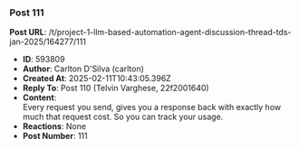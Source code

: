 ### Post 111
**Post URL**: /t/project-1-llm-based-automation-agent-discussion-thread-tds-jan-2025/164277/111
- **ID**: 593809
- **Author**: Carlton D'Silva (carlton)
- **Created At**: 2025-02-11T10:43:05.396Z
- **Reply To**: Post 110 (Telvin Varghese, 22f2001640)
- **Content**:  
  Every request you send, gives you a response back with exactly how much that request cost. So you can track your usage.
- **Reactions**: None
- **Post Number**: 111

